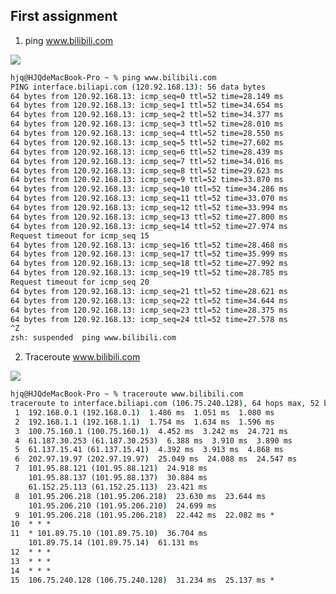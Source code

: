 ## First assignment

1. ping www.bilibili.com

![](https://img-blog.csdnimg.cn/20200226200848979.png?x-oss-process=image/watermark,type_ZmFuZ3poZW5naGVpdGk,shadow_10,text_aHR0cHM6Ly9ibG9nLmNzZG4ubmV0L3FxXzQxNzYwNDcy,size_16,color_FFFFFF,t_70)

```cmd
hjq@HJQdeMacBook-Pro ~ % ping www.bilibili.com
PING interface.biliapi.com (120.92.168.13): 56 data bytes
64 bytes from 120.92.168.13: icmp_seq=0 ttl=52 time=28.149 ms
64 bytes from 120.92.168.13: icmp_seq=1 ttl=52 time=34.654 ms
64 bytes from 120.92.168.13: icmp_seq=2 ttl=52 time=34.377 ms
64 bytes from 120.92.168.13: icmp_seq=3 ttl=52 time=28.010 ms
64 bytes from 120.92.168.13: icmp_seq=4 ttl=52 time=28.550 ms
64 bytes from 120.92.168.13: icmp_seq=5 ttl=52 time=27.602 ms
64 bytes from 120.92.168.13: icmp_seq=6 ttl=52 time=28.439 ms
64 bytes from 120.92.168.13: icmp_seq=7 ttl=52 time=34.016 ms
64 bytes from 120.92.168.13: icmp_seq=8 ttl=52 time=29.623 ms
64 bytes from 120.92.168.13: icmp_seq=9 ttl=52 time=33.870 ms
64 bytes from 120.92.168.13: icmp_seq=10 ttl=52 time=34.286 ms
64 bytes from 120.92.168.13: icmp_seq=11 ttl=52 time=33.070 ms
64 bytes from 120.92.168.13: icmp_seq=12 ttl=52 time=33.994 ms
64 bytes from 120.92.168.13: icmp_seq=13 ttl=52 time=27.800 ms
64 bytes from 120.92.168.13: icmp_seq=14 ttl=52 time=27.974 ms
Request timeout for icmp_seq 15
64 bytes from 120.92.168.13: icmp_seq=16 ttl=52 time=28.468 ms
64 bytes from 120.92.168.13: icmp_seq=17 ttl=52 time=35.999 ms
64 bytes from 120.92.168.13: icmp_seq=18 ttl=52 time=27.992 ms
64 bytes from 120.92.168.13: icmp_seq=19 ttl=52 time=28.785 ms
Request timeout for icmp_seq 20
64 bytes from 120.92.168.13: icmp_seq=21 ttl=52 time=28.621 ms
64 bytes from 120.92.168.13: icmp_seq=22 ttl=52 time=34.644 ms
64 bytes from 120.92.168.13: icmp_seq=23 ttl=52 time=28.375 ms
64 bytes from 120.92.168.13: icmp_seq=24 ttl=52 time=27.578 ms
^Z
zsh: suspended  ping www.bilibili.com

```

2. Traceroute www.bilibili.com

![](https://img-blog.csdnimg.cn/20200226200921838.png?x-oss-process=image/watermark,type_ZmFuZ3poZW5naGVpdGk,shadow_10,text_aHR0cHM6Ly9ibG9nLmNzZG4ubmV0L3FxXzQxNzYwNDcy,size_16,color_FFFFFF,t_70)

```cmd
hjq@HJQdeMacBook-Pro ~ % traceroute www.bilibili.com
traceroute to interface.biliapi.com (106.75.240.128), 64 hops max, 52 byte packets
 1  192.168.0.1 (192.168.0.1)  1.486 ms  1.051 ms  1.080 ms
 2  192.168.1.1 (192.168.1.1)  1.754 ms  1.634 ms  1.596 ms
 3  100.75.160.1 (100.75.160.1)  4.452 ms  3.242 ms  24.721 ms
 4  61.187.30.253 (61.187.30.253)  6.388 ms  3.910 ms  3.890 ms
 5  61.137.15.41 (61.137.15.41)  4.392 ms  3.913 ms  4.868 ms
 6  202.97.19.97 (202.97.19.97)  25.049 ms  24.088 ms  24.547 ms
 7  101.95.88.121 (101.95.88.121)  24.918 ms
    101.95.88.137 (101.95.88.137)  30.884 ms
    61.152.25.113 (61.152.25.113)  23.421 ms
 8  101.95.206.218 (101.95.206.218)  23.630 ms  23.644 ms
    101.95.206.210 (101.95.206.210)  24.699 ms
 9  101.95.206.218 (101.95.206.218)  22.442 ms  22.082 ms *
10  * * *
11  * 101.89.75.10 (101.89.75.10)  36.704 ms
    101.89.75.14 (101.89.75.14)  61.131 ms
12  * * *
13  * * *
14  * * *
15  106.75.240.128 (106.75.240.128)  31.234 ms  25.137 ms *
```
